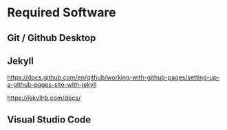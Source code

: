 # Required Software

## Git / Github Desktop

## Jekyll

https://docs.github.com/en/github/working-with-github-pages/setting-up-a-github-pages-site-with-jekyll

https://jekyllrb.com/docs/

## Visual Studio Code
